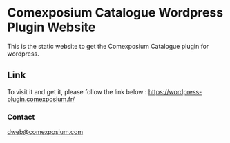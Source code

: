 # Comexposium Catalogue Wordpress Plugin Website

This is the static website to get the Comexposium Catalogue plugin for wordpress.

## Link

To visit it and get it, please follow the link below :
<https://wordpress-plugin.comexposium.fr/>

### Contact

<dweb@comexposium.com>
